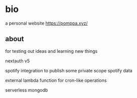 # bio
a personal website https://pomppa.xyz/

## about
for testing out ideas and learning new things

nextauth v5

spotify integration to publish some private scope spotify data

external lambda function for cron-like operations

serverless mongodb

